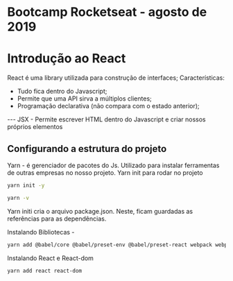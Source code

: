 # Bootcamp Rocketseat - agosto de 2019

# Introdução ao React

React é uma library utilizada para construção de interfaces;
Características:

- Tudo fica dentro do Javascript;
- Permite que uma API sirva a múltiplos clientes;
- Programação declarativa (não compara com o estado anterior);

--- JSX - Permite escrever HTML dentro do Javascript e criar nossos próprios elementos

## Configurando a estrutura do projeto

Yarn - é gerenciador de pacotes do Js. Utilizado para instalar ferramentas de outras empresas no nosso projeto.
Yarn init para rodar no projeto

```bash
yarn init -y

yarn -v
```

Yarn initi cria o arquivo package.json.
Neste, ficam guardadas as referências para as dependências.

Instalando Bibliotecas -

```bash
yarn add @babel/core @babel/preset-env @babel/preset-react webpack webpack-cli

```

Instalando React e React-dom

```bash
yarn add react react-dom

```

##
